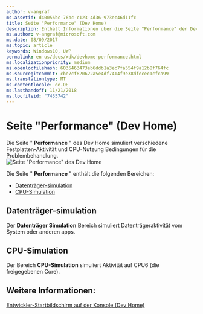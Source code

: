 ```yaml
---
author: v-angraf
ms.assetid: d40056bc-76bc-c123-4d36-973ec46d11fc
title: Seite "Performance" (Dev Home)
description: Enthält Informationen über die Seite "Performance" der Dev Home-app für Xbox One.
ms.author: v-angraf@microsoft.com
ms.date: 08/09/2017
ms.topic: article
keywords: Windows10, UWP
permalink: en-us/docs/xdk/devhome-performance.html
ms.localizationpriority: medium
ms.openlocfilehash: 6035463473eb6ddb1a3ec7fa554f9a12b8f764fc
ms.sourcegitcommit: cbe7cf620622a5e4df7414f9e38dfecec1cfca99
ms.translationtype: MT
ms.contentlocale: de-DE
ms.lasthandoff: 11/21/2018
ms.locfileid: "7435742"
---
```

# <a name="performance-page-dev-home"></a>Seite "Performance" (Dev Home)
   
  
Die Seite " **Performance** " des Dev Home simuliert verschiedene Festplatten-Aktivität und CPU-Nutzung Bedingungen für die Problembehandlung.   
 ![Seite "Performance" des Dev Home](images/devhome_performance.png)   
  
Die Seite " **Performance** " enthält die folgenden Bereichen:   
 
   *  [Datenträger-simulation](#ID4EEB)  
   *  [CPU-Simulation](#ID4EOB)  

 
<a id="ID4EEB"></a>

   

## <a name="disk-simulation"></a>Datenträger-simulation  
   
  
Der **Datenträger Simulation** Bereich simuliert Datenträgeraktivität vom System oder anderen apps.   
  
<a id="ID4EOB"></a>

   

## <a name="cpu-simulation"></a>CPU-Simulation  
   
  
Der Bereich **CPU-Simulation** simuliert Aktivität auf CPU6 (die freigegebenen Core).   
  
<a id="ID4EYB"></a>

   

## <a name="see-also"></a>Weitere Informationen:  
 [Entwickler-Startbildschirm auf der Konsole (Dev Home)](dev-home.md)

  